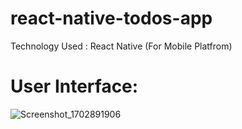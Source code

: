 # react-native-todos-app
Technology Used :  React Native (For Mobile Platfrom)
# User Interface:
![Screenshot_1702891906](https://github.com/asifhossain2k20/react-native-todos-app/assets/59142263/294f50ea-e2da-48ce-97ed-9dd3b0864d8d)

